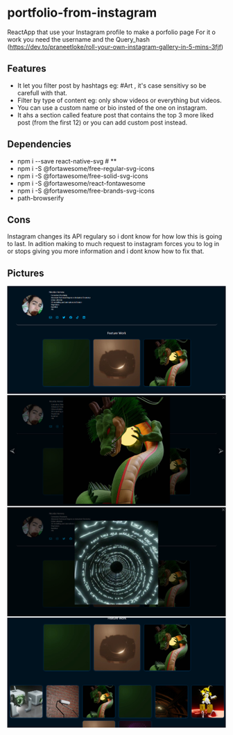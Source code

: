 # portfolio-from-instagram

ReactApp that use your Instagram profile to make a porfolio page
For it o work you need the username and the Query_hash (https://dev.to/praneetloke/roll-your-own-instagram-gallery-in-5-mins-3fjf)

## Features

- It let you filter post by hashtags eg: #Art , it's case sensitivy so be carefull with that.
- Filter by type of content eg: only show videos or everything but videos.
- You can use a custom name or bio insted of the one on instagram.
- It ahs a section called feature post that contains the top 3 more liked post (from the first 12) or you can add custom post instead.

## Dependencies

- npm i --save react-native-svg # \*\*
- npm i -S @fortawesome/free-regular-svg-icons
- npm i -S @fortawesome/free-solid-svg-icons
- npm i -S @fortawesome/react-fontawesome
- npm i -S @fortawesome/free-brands-svg-icons
- path-browserify

## Cons

Instagram changes its API regulary so i dont know for how low this is going to last. In adition making to much request to instagram forces you to log in or stops giving you more information and i dont know how to fix that.

## Pictures

![image1](src/Images/ScreenShoot_1.png)
![image2](src/Images/ScreenShoot_2.png)
![image3](src/Images/ScreenShoot_3.png)
![image4](src/Images/ScreenShoot_4.png)
